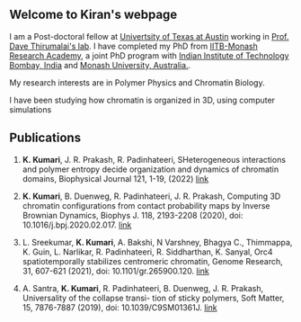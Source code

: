 

## Welcome to Kiran's webpage

I am a Post-doctoral fellow at [Univertsity of Texas at Austin](https://www.utexas.edu) working in [Prof. Dave Thirumalai's lab](https://sites.cns.utexas.edu/thirumalai/biography). 
I have completed my PhD from [IITB-Monash Research Academy](https://www.iitbmonash.org), a joint PhD program with [Indian Institute of Technology Bombay, India](https://www.iitb.ac.in) and [Monash University, Australia.](https://www.monash.edu). 

My research interests are in Polymer Physics and Chromatin Biology.

I have been studying how chromatin is organized in 3D, using computer simulations

## Publications

1. **K. Kumari**, J. R. Prakash, R. Padinhateeri, SHeterogeneous interactions and polymer entropy decide organization and dynamics of chromatin domains, Biophysical Journal 121, 1-19, (2022) [link](https://www.sciencedirect.com/science/article/pii/S0006349522004672?via%3Dihub)

2. **K. Kumari**, B. Duenweg, R. Padinhateeri, J. R. Prakash, Computing 3D chromatin configurations from contact probability maps by Inverse Brownian Dynamics, Biophys J. 118, 2193-2208 (2020), doi: 10.1016/j.bpj.2020.02.017. [link](https://www.sciencedirect.com/science/article/pii/S0006349520301661)

3. L. Sreekumar, **K. Kumari**, A. Bakshi, N Varshney, Bhagya C., Thimmappa, K. Guin, L. Narlikar, R. Padinhateeri, R. Siddharthan, K. Sanyal, Orc4 spatiotemporally stabilizes centromeric chromatin, Genome Research, 31, 607-621 (2021), doi: 10.1101/gr.265900.120. [link](https://pubmed.ncbi.nlm.nih.gov/33514624/)

4. A. Santra, **K. Kumari**, R. Padinhateeri, B. Duenweg, J. R. Prakash, Universality of the collapse transi- tion of sticky polymers, Soft Matter, 15, 7876-7887 (2019), doi: 10.1039/C9SM01361J. [link](https://pubs.rsc.org/en/content/articlelanding/2019/sm/c9sm01361j#!divAbstract)







